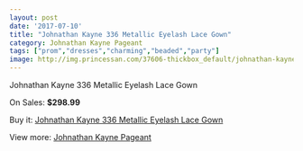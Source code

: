 ```yaml
---
layout: post
date: '2017-07-10'
title: "Johnathan Kayne 336 Metallic Eyelash Lace Gown"
category: Johnathan Kayne Pageant
tags: ["prom","dresses","charming","beaded","party"]
image: http://img.princessan.com/37606-thickbox_default/johnathan-kayne-336-metallic-eyelash-lace-gown.jpg
---
```

Johnathan Kayne 336 Metallic Eyelash Lace Gown

On Sales: **$298.99**
<a href="https://www.princessan.com/en/17474-johnathan-kayne-336-metallic-eyelash-lace-gown.html"><amp-img layout="responsive" width="600" height="600" src="//img.princessan.com/37606-thickbox_default/johnathan-kayne-336-metallic-eyelash-lace-gown.jpg" alt="Johnathan Kayne 336 Metallic Eyelash Lace Gown 0" /></a>

Buy it: [Johnathan Kayne 336 Metallic Eyelash Lace Gown](https://www.princessan.com/en/17474-johnathan-kayne-336-metallic-eyelash-lace-gown.html "Johnathan Kayne 336 Metallic Eyelash Lace Gown")

View more: [Johnathan Kayne Pageant](https://www.princessan.com/en/147- "Johnathan Kayne Pageant")